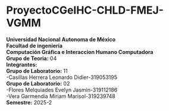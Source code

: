 # ProyectoCGeIHC-CHLD-FMEJ-VGMM
**Universidad Nacional Autonoma de México**  
**Facultad de ingeniería**  
**Computación Gráfica e Interaccion Humano Computadora**  
**Grupo de Teoria:** 04  
**Integrantes:**  
**Grupo de Laboratorio:** 11  
-Casillas Herrera Leonardo Didier-319053195  
**Grupo de Laboratorio:** 02   
-Flores Melquiades Evelyn Jasmin-319112186  
-Vera Garmendia Miriam Marisol-319239748  
**Semestre:** 2025-2
